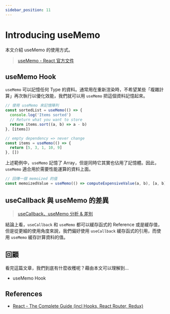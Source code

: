 ```yaml
---
sidebar_position: 11
---
```


# Introducing useMemo

本文介紹 useMemo 的使用方式。

> [useMemo - React 官方文件](https://zh-hant.reactjs.org/docs/hooks-reference.html#usememo)

## useMemo Hook

`useMemo` 可以記憶任何 Type 的資料。通常用在重新渲染時，不希望某些「複雜計算」再次執行以優化效能，我們就可以用 `useMemo` 把這個資料記憶起來。

```jsx
// 使用 useMemo 來記憶陣列
const sortedList = useMemo(() => {
  console.log('Items sorted')
  // Return what you want to store
  return items.sort((a, b) => a - b)
}, [items])

// empty dependency => never change
const items = useMemo(() => {
  return [5, 3, 1, 10, 9]
}, [])
```

上述範例中，`useMemo` 記憶了 Array，但是同時它其實也佔用了記憶體。因此，`useMemo` 適合用於需要性能運算的資料上面。

```jsx
// 回傳一個 memoized 的值
const memoizedValue = useMemo(() => computeExpensiveValue(a, b), [a, b])
```

## useCallback 與 useMemo 的差異

> [useCallback、useMemo 分析 & 差別](https://juejin.cn/post/6844904001998176263)

結論上看，`useCallback` 和 `useMemo` 都可以緩存函式的 Reference 或是緩存值，但是從更細的使用角度來說，我們偏好使用 `useCallback` 緩存函式的引用，而使用 `useMemo` 緩存計算資料的值。

## 回顧

看完這篇文章，我們到底有什麼收穫呢？藉由本文可以理解到…

- useMemo Hook

## References

- [React - The Complete Guide (incl Hooks, React Router, Redux)](https://www.udemy.com/course/react-the-complete-guide-incl-redux/)
